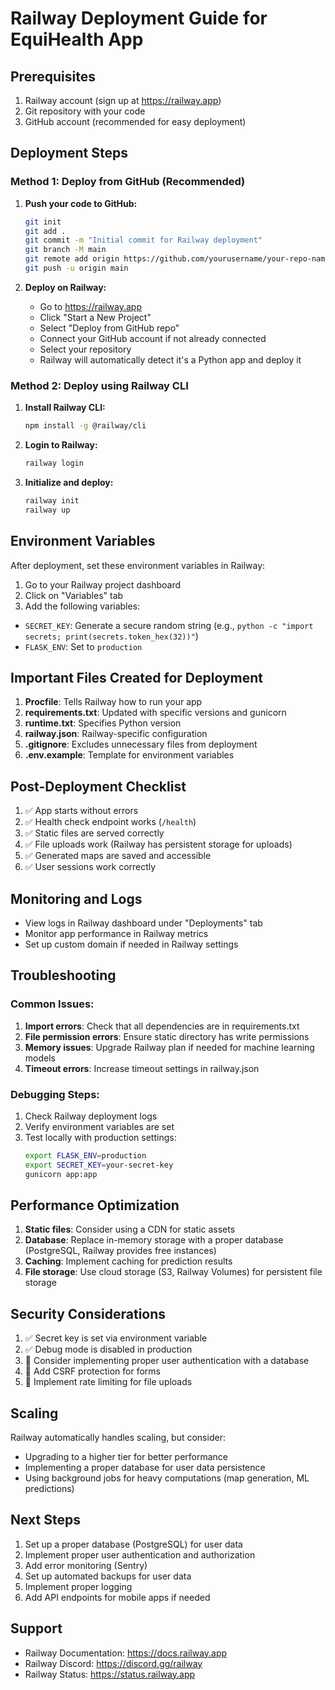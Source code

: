 # Railway Deployment Guide for EquiHealth App

## Prerequisites
1. Railway account (sign up at https://railway.app)
2. Git repository with your code
3. GitHub account (recommended for easy deployment)

## Deployment Steps

### Method 1: Deploy from GitHub (Recommended)

1. **Push your code to GitHub:**
   ```bash
   git init
   git add .
   git commit -m "Initial commit for Railway deployment"
   git branch -M main
   git remote add origin https://github.com/yourusername/your-repo-name.git
   git push -u origin main
   ```

2. **Deploy on Railway:**
   - Go to https://railway.app
   - Click "Start a New Project"
   - Select "Deploy from GitHub repo"
   - Connect your GitHub account if not already connected
   - Select your repository
   - Railway will automatically detect it's a Python app and deploy it

### Method 2: Deploy using Railway CLI

1. **Install Railway CLI:**
   ```bash
   npm install -g @railway/cli
   ```

2. **Login to Railway:**
   ```bash
   railway login
   ```

3. **Initialize and deploy:**
   ```bash
   railway init
   railway up
   ```

## Environment Variables

After deployment, set these environment variables in Railway:

1. Go to your Railway project dashboard
2. Click on "Variables" tab
3. Add the following variables:

- `SECRET_KEY`: Generate a secure random string (e.g., `python -c "import secrets; print(secrets.token_hex(32))"`)
- `FLASK_ENV`: Set to `production`

## Important Files Created for Deployment

1. **Procfile**: Tells Railway how to run your app
2. **requirements.txt**: Updated with specific versions and gunicorn
3. **runtime.txt**: Specifies Python version
4. **railway.json**: Railway-specific configuration
5. **.gitignore**: Excludes unnecessary files from deployment
6. **.env.example**: Template for environment variables

## Post-Deployment Checklist

1. ✅ App starts without errors
2. ✅ Health check endpoint works (`/health`)
3. ✅ Static files are served correctly
4. ✅ File uploads work (Railway has persistent storage for uploads)
5. ✅ Generated maps are saved and accessible
6. ✅ User sessions work correctly

## Monitoring and Logs

- View logs in Railway dashboard under "Deployments" tab
- Monitor app performance in Railway metrics
- Set up custom domain if needed in Railway settings

## Troubleshooting

### Common Issues:

1. **Import errors**: Check that all dependencies are in requirements.txt
2. **File permission errors**: Ensure static directory has write permissions
3. **Memory issues**: Upgrade Railway plan if needed for machine learning models
4. **Timeout errors**: Increase timeout settings in railway.json

### Debugging Steps:

1. Check Railway deployment logs
2. Verify environment variables are set
3. Test locally with production settings:
   ```bash
   export FLASK_ENV=production
   export SECRET_KEY=your-secret-key
   gunicorn app:app
   ```

## Performance Optimization

1. **Static files**: Consider using a CDN for static assets
2. **Database**: Replace in-memory storage with a proper database (PostgreSQL, Railway provides free instances)
3. **Caching**: Implement caching for prediction results
4. **File storage**: Use cloud storage (S3, Railway Volumes) for persistent file storage

## Security Considerations

1. ✅ Secret key is set via environment variable
2. ✅ Debug mode is disabled in production
3. 🔄 Consider implementing proper user authentication with a database
4. 🔄 Add CSRF protection for forms
5. 🔄 Implement rate limiting for file uploads

## Scaling

Railway automatically handles scaling, but consider:
- Upgrading to a higher tier for better performance
- Implementing a proper database for user data persistence
- Using background jobs for heavy computations (map generation, ML predictions)

## Next Steps

1. Set up a proper database (PostgreSQL) for user data
2. Implement proper user authentication and authorization
3. Add error monitoring (Sentry)
4. Set up automated backups for user data
5. Implement proper logging
6. Add API endpoints for mobile apps if needed

## Support

- Railway Documentation: https://docs.railway.app
- Railway Discord: https://discord.gg/railway
- Railway Status: https://status.railway.app
